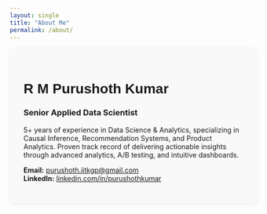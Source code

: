 ```yaml
---
layout: single
title: "About Me"
permalink: /about/
---
```


<div style="max-width:700px; margin:auto; background:#f9f9f9; border-radius:12px; box-shadow:0 2px 8px rgba(0,0,0,0.07); padding:2em;">
  <h1 style="font-family: 'Montserrat', sans-serif;">R M Purushoth Kumar</h1>
  <h3>Senior Applied Data Scientist</h3>
  <p>5+ years of experience in Data Science & Analytics, specializing in Causal Inference, Recommendation Systems, and Product Analytics. Proven track record of delivering actionable insights through advanced analytics, A/B testing, and intuitive dashboards.</p>
  <ul style="list-style:none; padding:0;">
    <li><strong>Email:</strong> <a href="mailto:purushoth.iitkgp@gmail.com">purushoth.iitkgp@gmail.com</a></li>
    <li><strong>LinkedIn:</strong> <a href="https://linkedin.com/in/purushothkumar">linkedin.com/in/purushothkumar</a></li>
  </ul>
</div> 